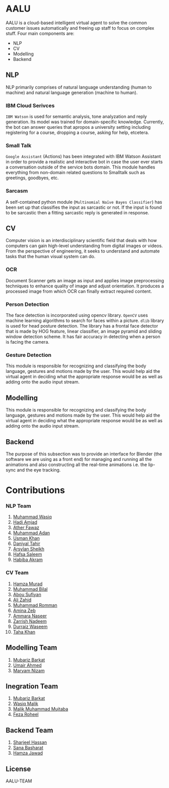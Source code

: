 
# AALU


AALU is a cloud-based intelligent virtual agent to solve the common customer issues automatically and freeing up staff to focus on complex stuff. Four main components are:

  - NLP
  - CV
  - Modelling
  - Backend

## NLP
NLP primarily comprises of natural language understanding (human to machine) and natural language generation (machine to human).
### IBM Cloud Serivces
   `IBM Watson` is used for semantic analysis, tone analyzation and reply generation. Its model was trained for domain-specific knowledge. Currently, the bot can answer queries that apropos a university setting including registering for a course, dropping a course, asking for help, etcetera.  
### Small Talk
`Google Assistant` (Actions) has been integrated with IBM Watson Assistant in order to provide a realistic and interactive bot in case the user ever starts a conversation outside of the service bots domain. This module handles everything from non-domain related questions to Smalltalk such as greetings, goodbyes, etc. 
### Sarcasm
A self-contained python module (`Multinomial Naïve Bayes Classifier`) has been set up that classifies the input as sarcastic or not. If the input is found to be sarcastic then a fitting sarcastic reply is generated in response.  

## CV
Computer vision is an interdisciplinary scientific field that deals with how computers can gain high-level understanding from digital images or videos. From the perspective of engineering, it seeks to understand and automate tasks that the human visual system can do.
### OCR
Document Scanner gets an image as input and applies image preprocessing techniques to enhance quality of image and adjust orientation. It produces a processed image from which OCR can finally extract required content.

### Person Detection
 The face detection is incorporated using opencv library. `OpenCV` uses machine learning algorithms to search for faces within a picture. `dlib` library is used for head posture detection. The library has a frontal face detector that is made by HOG feature, linear classifier, an image pyramid and sliding window detection scheme. It has fair accuracy in detecting when a person is facing the camera.

### Gesture Detection
This module is responsible for recognizing and classifying the body language, gestures and motions made by the user.  This would help aid the virtual agent in deciding what the appropriate response would be as well as adding onto the audio input stream.

## Modelling
This module is responsible for recognizing and classifying the body language, gestures and motions made by the user.  This would help aid the virtual agent in deciding what the appropriate response would be as well as adding onto the audio input stream.

## Backend
The purpose of this subsection was to provide an interface for Blender (the software we are using as a front end) for managing and running all the animations and also constructing all the real-time animations i.e. the lip-sync and the eye tracking.

# Contributions
### NLP Team
1. [Muhammad Wasiq](https://github.com/WasiqMalik)
2. [Hadi Amjad](https://github.com/hadiamjad)
3. [Ather Fawaz](https://github.com/atherfawaz)
4. [Muhammad Adan](https://github.com/SovereignGhost)
5. [Usman Khan]()
6. [Daniyal Tahir]()
7. [Arsylan Sheikh]()
8. [Hafsa Saleem]()
9. [Habiba Akram]()

### CV Team
1. [Hamza Murad](https://github.com/hamza-murad)
2. [Muhammad Bilal]()
3. [Abou Sufiyan]()
4. [Ali Zahid]()
5. [Muhammad Romman]()
6. [Amina Zeb]()
7. [Ammara Naseer]()
8. [Zarrish Nadeem](https://github.com/zarish7860)
9. [Durraiz Waseem]()
10. [Taha Khan]()

## Modelling Team
1. [Mubariz Barkat](https://github.com/Cyna298)
4. [Umair Ahmed]()
5. [Maryam Nizam](https://github.com/MaryamNizam)

## Inegration Team
1. [Mubariz Barkat](https://github.com/Cyna298)
2. [Wasiq Malik](https://github.com/WasiqMalik)
3. [Malik Muhammad Mujtaba](https://github.com/M-M-Mujtaba)
4. [Feza Roheel](https://github.com/froheel)

## Backend Team
1. [Sharjeel Hassan]()
2. [Sana Basharat]()
3. [Hamza Jawad]()

License
----
AALU-TEAM
